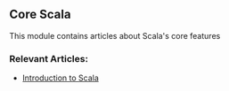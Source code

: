 ## Core Scala

This module contains articles about Scala's core features

### Relevant Articles: 

- [Introduction to Scala](https://www.baeldung.com/scala-intro)
